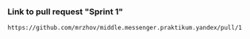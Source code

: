 ### Link to pull request "Sprint 1"

```
https://github.com/mrzhov/middle.messenger.praktikum.yandex/pull/1
```